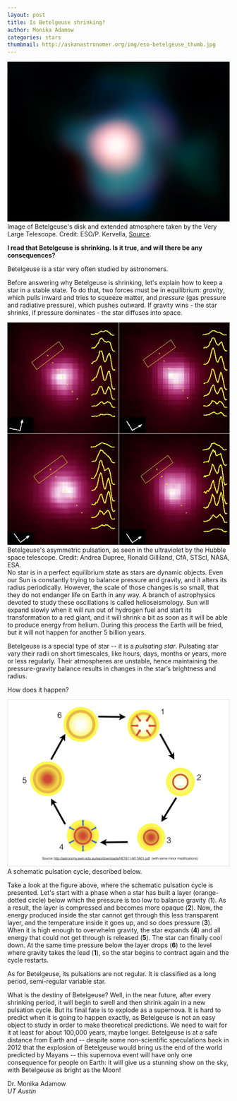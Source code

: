 ```yaml
---
layout: post
title: Is Betelgeuse shrinking?
author: Monika Adamow
categories: stars
thumbnail: http://askanastronomer.org/img/eso-betelgeuse_thumb.jpg
---
```

<div class="image">
<img src="/img/eso-betelgeuse.jpg">
<div class="caption">Image of Betelgeuse's disk and extended atmosphere taken by the Very Large Telescope. Credit: ESO/P. Kervella, <a href="http://www.eso.org/public/images/eso0927b/">Source</a>.</div>
</div>

**I read that Betelgeuse is shrinking. Is it true, and will there be any consequences?**

Betelgeuse is a star very often studied by astronomers.

Before answering  why Betelgeuse is shrinking, let's explain how to keep a star in a stable state.
To do that, two forces must be in equilibrium: *gravity*, which pulls inward and tries to squeeze matter,
and *pressure* (gas pressure and radiative pressure), which pushes outward. If gravity wins - the star shrinks,
if pressure dominates - the star diffuses into space. 

<div class="image-40">
<a href="http://sao-www.harvard.edu/news/archive/alobelimg.html"><img src="/img/hst_betelgeuse_pulsation.jpg"></a>
<div class="caption">Betelgeuse's asymmetric pulsation, as seen in the ultraviolet by the Hubble space telescope. Credit: Andrea Dupree, Ronald Gilliland, CfA, STScI, NASA, ESA.</div>
</div>
No star is in a perfect equilibrium state as stars are dynamic objects. 
Even our Sun is constantly trying to balance pressure and gravity, and it alters its radius periodically.
However, the scale of those changes is so small, that they do not endanger life on Earth in any way.
A branch of astrophysics devoted to study these oscillations is called helioseismology.
Sun will expand slowly when it will run out of hydrogen fuel and start its transformation
to a red giant, and it will shrink a bit as soon as it will be able to produce energy from helium.
During this process the Earth will be fried, but it will not happen for another 5 billion years. 

Betelgeuse is a special type of star -- it is a *pulsating star*. Pulsating star vary their radii on short timescales, 
like hours, days, months or years, more or less regularly. Their atmospheres are unstable, hence maintaining 
the pressure-gravity balance results in changes in the star’s brightness and radius. 

How does it happen? 

<div class="image">
<img src="/img/pulsation_cycle.jpg">
<div class="caption">A schematic pulsation cycle, described below.</div>
</div>

Take a look at the figure above, where the schematic pulsation cycle is presented. Let's start with a phase when 
a star has built a layer (orange-dotted circle) below which the pressure is too low to balance gravity (**1**). 
As a result, the layer is compressed and becomes more opaque (**2**). Now, the energy produced inside 
the star cannot get through this less transparent layer, and the temperature inside it goes up, and 
so does pressure (**3**). When it is high enough to overwhelm gravity, the star expands (**4**)  and all energy 
that could not get through is released (**5**). The star can finally cool down. At the same time pressure
below the layer drops (**6**) to the level where gravity takes the lead (**1**), so the star begins to contract again and the cycle restarts.

As for Betelgeuse, its pulsations are not regular. It is classified as a long period, semi-regular variable star.

What is the destiny of Betelgeuse? Well, in the near future, after every shrinking period, it will begin 
to swell and then shrink again in a new pulsation cycle. But its final fate is to explode as a supernova. 
It is hard to predict when it is going to happen exactly, as Betelgeuse is not an easy object to study in order to make theoretical
predictions. We need to wait for it at least for about 100,000  years, maybe longer. Betelgeuse is 
at a safe distance from Earth and -- despite some non-scientific speculations back in 2012 that the explosion 
of Betelgeuse would bring us the end of the world predicted by Mayans -- this supernova event will have
only one consequence for people on Earth: it will give us a stunning show on the sky, with Betelgeuse as bright as the Moon!

Dr. Monika Adamow<br>
*UT Austin*
